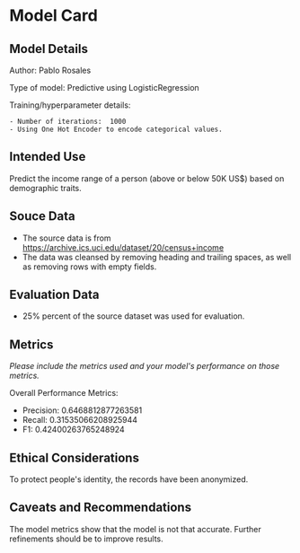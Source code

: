 # Model Card

## Model Details

Author: Pablo Rosales

Type of model:  Predictive using LogisticRegression

Training/hyperparameter details:

    - Number of iterations:  1000
    - Using One Hot Encoder to encode categorical values.


## Intended Use

Predict the income range of a person (above or below 50K US$) based on demographic traits.

## Souce Data

- The source data is from https://archive.ics.uci.edu/dataset/20/census+income
- The data was cleansed by removing heading and trailing spaces, as well as removing rows with empty fields.

## Evaluation Data

- 25% percent of the source dataset was used for evaluation.

## Metrics
_Please include the metrics used and your model's performance on those metrics._

Overall Performance Metrics:

- Precision:  0.6468812877263581
- Recall:  0.31535066208925944
- F1:  0.42400263765248924

## Ethical Considerations

To protect people's identity, the records have been anonymized.

## Caveats and Recommendations

The model metrics show that the model is not that accurate. Further refinements should be to improve results.

